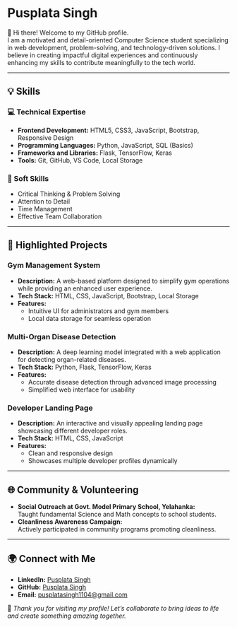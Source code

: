 # Pusplata Singh  

👋 Hi there! Welcome to my GitHub profile.  
I am a motivated and detail-oriented Computer Science student specializing in web development, problem-solving, and technology-driven solutions. I believe in creating impactful digital experiences and continuously enhancing my skills to contribute meaningfully to the tech world.  

---

## 💡 Skills  

### 💻 Technical Expertise  
- **Frontend Development:** HTML5, CSS3, JavaScript, Bootstrap, Responsive Design  
- **Programming Languages:** Python, JavaScript, SQL (Basics)  
- **Frameworks and Libraries:** Flask, TensorFlow, Keras  
- **Tools:** Git, GitHub, VS Code, Local Storage  

### 🤝 Soft Skills  
- Critical Thinking & Problem Solving  
- Attention to Detail  
- Time Management  
- Effective Team Collaboration  

---

## 📂 Highlighted Projects  

### **Gym Management System**  
- **Description:** A web-based platform designed to simplify gym operations while providing an enhanced user experience.  
- **Tech Stack:** HTML, CSS, JavaScript, Bootstrap, Local Storage  
- **Features:**  
  - Intuitive UI for administrators and gym members  
  - Local data storage for seamless operation  

### **Multi-Organ Disease Detection**  
- **Description:** A deep learning model integrated with a web application for detecting organ-related diseases.  
- **Tech Stack:** Python, Flask, TensorFlow, Keras  
- **Features:**  
  - Accurate disease detection through advanced image processing  
  - Simplified web interface for usability  

### **Developer Landing Page**  
- **Description:** An interactive and visually appealing landing page showcasing different developer roles.  
- **Tech Stack:** HTML, CSS, JavaScript  
- **Features:**  
  - Clean and responsive design  
  - Showcases multiple developer profiles dynamically  

---
## 🌐 Community & Volunteering  

- **Social Outreach at Govt. Model Primary School, Yelahanka:**  
  Taught fundamental Science and Math concepts to school students.  
- **Cleanliness Awareness Campaign:**  
  Actively participated in community programs promoting cleanliness.  

---

## 🌍 Connect with Me  

- **LinkedIn:** [Pusplata Singh](https://www.linkedin.com/in/pusplatasingh/)  
- **GitHub:** [Pusplata Singh](https://github.com/Pusplatasingh)  
- **Email:** pusplatasingh1104@gmail.com  


🎯 *Thank you for visiting my profile! Let’s collaborate to bring ideas to life and create something amazing together.*  
